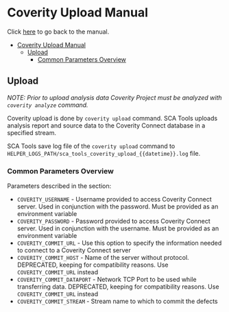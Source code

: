 # <a name="coverity-upload-manual">Coverity Upload Manual</a>

Click [here](readme.md) to go back to the manual.

- [Coverity Upload Manual](#coverity-upload-manual)
  - [Upload](#upload)
    - [Common Parameters Overview](#common-parameters-overview)

## <a name="upload">Upload</a>

*NOTE: Prior to upload analysis data Coverity Project must be analyzed with `coverity analyze` command.*

Coverity upload is done by `coverity upload` command.
SCA Tools uploads analysis report and source data to the Coverity Connect database in a specified stream.

SCA Tools save log file of the `coverity upload` command to `HELPER_LOGS_PATH/sca_tools_coverity_upload_{{datetime}}.log` file.

### <a name="common-parameters-overview">Common Parameters Overview</a>

Parameters described in the section:

- `COVERITY_USERNAME` - Username provided to access Coverity Connect server. Used in conjunction with the password. Must be provided as an environment variable
- `COVERITY_PASSWORD` - Password provided to access Coverity Connect server. Used in conjunction with the username. Must be provided as an environment variable
- `COVERITY_COMMIT_URL` - Use this option to specify the information needed to connect to a Coverity Connect server
- `COVERITY_COMMIT_HOST` - Name of the server without protocol. DEPRECATED, keeping for compatibility reasons. Use `COVERITY_COMMIT_URL` instead
- `COVERITY_COMMIT_DATAPORT` - Network TCP Port to be used while transferring data. DEPRECATED, keeping for compatibility reasons. Use `COVERITY_COMMIT_URL` instead
- `COVERITY_COMMIT_STREAM` - Stream name to which to commit the defects